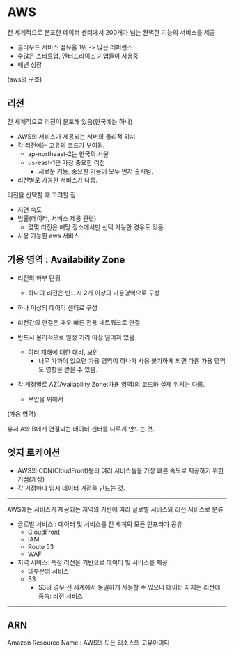 # AWS

전 세계적으로 분포한 데이터 센터에서 200개가 넘는 완벽한 기능의 서비스를 제공

- 클라우드 서비스 점유율 1위 -> 많은 레퍼런스
- 수많은 스타트업, 엔터프라이즈 기업들이 사용중
- 매년 성장

(aws의 구조)

## 리전

전 세계적으로 리전이 분포해 있음(한국에는 하나)

- AWS의 서비스가 제공되는 서버의 물리적 위치
- 각 리전에는 고유의 코드가 부여됨.
  - ap-northeast-2는 한국의 서울
  - us-east-1은 가장 중요한 리전
    - 새로운 기능, 중요한 기능이 모두 먼저 출시됨.
- 리전별로 가능한 서비스가 다름.

리전을 선택할 때 고려할 점.

- 지연 속도
- 법률(데이터, 서비스 제공 관련)
  - 몇몇 리전은 해당 장소에서만 선택 가능한 경우도 있음.
- 사용 가능한 aws 서비스

## 가용 영역 : Availability Zone

- 리전의 하부 단위
  - 하나의 리전은 반드시 2개 이상의 가용영역으로 구성
- 하나 이상의 데이터 센터로 구성
- 리전간의 연결은 매우 빠른 전용 네트워크로 연결
- 반드시 물리적으로 일정 거리 이상 떨어져 있음.

  - 여러 재해에 대한 대비, 보안
    - 너무 가까이 있으면 가용 영역이 하나가 사용 불가하게 되면 다른 가용 영역도 영향을 받을 수 있음.

- 각 계정별로 AZ(Availability Zone:가용 영역)의 코드와 실제 위치는 다름.
  - 보안을 위해서

(가용 영역)

유저 A와 B에게 연결되는 데이터 센터를 다르게 만드는 것.

## 엣지 로케이션

- AWS의 CDN(CloudFront)등의 여러 서비스들을 가장 빠른 속도로 제공하기 위한 거점(캐싱)
- 각 거점마다 임시 데이터 거점을 만드는 것.

---

AWS에는 서비스가 제공되는 지역의 기반에 따라 글로벌 서비스와 리전 서비스로 분류

- 글로벌 서비스 : 데이터 및 서비스를 전 세계의 모든 인프라가 공유
  - CloudFront
  - IAM
  - Route 53
  - WAF
- 지역 서비스: 특정 리전을 기반으로 데이터 빛 서비스를 제공
  - 대부분의 서비스
  - S3
    - S3의 경우 전 세계에서 동일하게 사용할 수 있으나 데이터 자체는 리전에 종속: 리전 서비스

---

## ARN

Amazon Resource Name : AWS의 모든 리소스의 고유아이디
